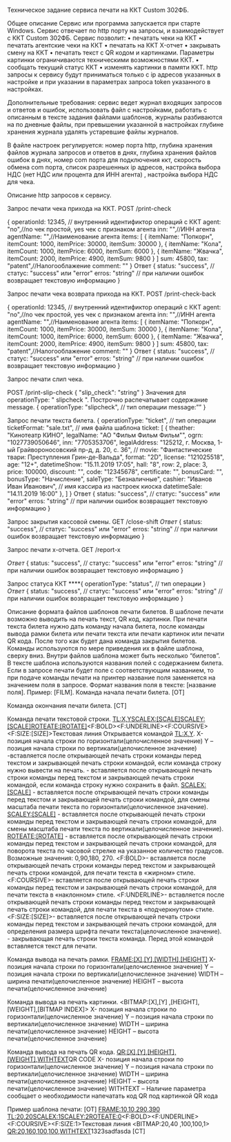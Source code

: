Техническое задание сервиса печати на ККТ Custom 302ФБ.

Общее описание
Сервис или программа запускается при старте Windows.
Сервис отвечает по http порту на запросы, и взаимодействует с ККТ Custom 302ФБ.
Сервис позволит: 
•	печатать чеки на ККТ
•	печатать агентские чеки на ККТ
•	печатать на ККТ X-отчет
•	закрывать смену на ККТ
•	печатать текст с QR кодом и картинками. Параметры картинки ограничиваются техническими возможностями ККТ.
•	сообщать текущий статус ККТ
•	изменять картинки в памяти ККТ.
http запросы к сервису будут приниматься только с ip адресов указанных в настройке и при указании в параметрах запроса token указанного в настройках.

Дополнительные требования: сервис ведет журнал входящих запросов и ответов и ошибок, использовать файл с настройками, работать с описанным в тексте задания файлами шаблонов, журналы разбиваются на по дневные файлы, при превышении указанной в настройках глубине хранения журнала удалять устаревшие файлы журналов.

В файле настроек регулируется: номер порта http, глубина хранения файлов журнала запросов и ответов в днях, глубина хранения файлов ошибок в днях, номер com порта для подключения ккт, скорость обмена com порта, список разрешенных ip адресов, настройка выбора НДС (нет НДС или процента для ИНН агента) , настройка выбора НДС для чека.

Описание http запросов к сервису.

Запрос печати чека прихода на ККТ.
POST /print-check

{
  operationId: 12345, // внутренний идентификтор операций с ККТ
  agent: "no",//no чек простой, yes чек с признаком агента
  inn: "",//ИНН агента
  agentName: "",//Наименование агента
  items:
    [
      {
        itemName: "Попкорн",
        itemCount: 1000,
        itemPrice: 30000,
        itemSum: 30000
      },
      {
        itemName: "Кола",
        itemCount: 1000,
        itemPrice: 6000,
        itemSum: 6000
      },
      {
        itemName: "Жвачка",
        itemCount: 2000,
        itemPrice: 4900,
        itemSum: 9800
      }
    ]
  sum: 45800,
  tax: "patent",//Налогооблажение
  comment: ""
}
Ответ
{
  status: "success", // статус: "success" или "error"
  erros: "string" // при наличии ошибок возвращает текстовую информацию
}

Запрос печати чека возврата прихода на ККТ.
POST /print-check-back

{
  operationId: 12345, // внутренний идентификтор операций с ККТ
  agent: "no",//no чек простой, yes чек с признаком агента
  inn: "",//ИНН агента
  agentName: "",//Наименование агента
  items:
    [
      {
        itemName: "Попкорн",
        itemCount: 1000,
        itemPrice: 30000,
        itemSum: 30000
      },
      {
        itemName: "Кола",
        itemCount: 1000,
        itemPrice: 6000,
        itemSum: 6000
      },
      {
        itemName: "Жвачка",
        itemCount: 2000,
        itemPrice: 4900,
        itemSum: 9800
      }
    ]
  sum: 45800,
  tax: "patent",//Налогооблажение
  comment: ""
}
Ответ
{
  status: "success", // статус: "success" или "error"
  erros: "string" // при наличии ошибок возвращает текстовую информацию
}


Запрос печати слип чека.

POST /print-slip-check { "slip_check": "string" }
Значения для operationType: " slipcheck ".
Построчно распечатывает содержание message.
{
	operationType: "slipcheck",         // тип операции
	message:””
}

Запрос печати текста билета.
{
    operationType: "ticket",           // тип операции
    ticketFormat: "sale.txt",             // имя файла шаблона
    ticket:
        [
            {
                    theather: "Кинотеатр КИНО",
                    legalName: "АО \"Фильм Фильм Фильм\"",
                    ogrn: "1027739050646",
                    inn: "7705353706",
                    legalAddress: "125212, г. Москва, 1-ый Грайвороносовский пр-д, д. 20, с. 36",            // 
                    movie: "Фантастические твари: Преступления Грин-де-Вальда",
                    format: "2D",
                    license: "121025518",
                    age: "12+",
                    datetimeShow: "15.11.2019 17:05",
                    hall: "8",
                    row: 2,
                    place: 3,
                    price: 100000,
                    discount: "",
                    code: "12345678",
                    certificate: "",
                    bonusCard: "",
                    bonusType: "Начисление",
                    saleType: "Безналичные",
                    cashier: "Иванов Иван Иванович",                                                          // имя кассира из настроек киоска
                    datetimeSale: "14.11.2019 16:00"
            },        ]
}
Ответ
{
	status: "success",                // статус: "success" или "error"
	erros: "string"                   // при наличии ошибок возвращает текстовую информацию
}

Запрос закрытия кассовой смены.
GET /close-shift
*Ответ*
{
	status: "success",                // статус: "success" или "error"
	erros: "string"                   // при наличии ошибок возвращает текстовую информацию
}

Запрос печати x-отчета.
GET /report-x

*Ответ*
{
	status: "success",                // статус: "success" или "error"
	erros: "string"                   // при наличии ошибок возвращает текстовую информацию
}

Запрос статуса ККТ
****{
	operationType: "status",           // тип операции
}
*Ответ*
{
	status: "success",                // статус: "success" или "error"
	erros: "string"                   // при наличии ошибок возвращает текстовую информацию
}

Описание формата файлов шаблонов печати билетов.
В шаблоне печати возможно выводить на печать текст, QR код, картинки.
При печати текста билета нужно дать команду начала билета, после команды вывода рамки билета или печати текста или печати картинок или печати QR кода. После того как будет дана команда закрытия билетов. Команды используются по мере приведения их в файле шаблона, сверху вниз. Внутри файлов шаблона может быть несколько “билетов”. 
	В тексте шаблона используются названия полей с содержанием билета. Если в запросе печати будет поле с соответствующим названием, то при подаче команды печати на принтер название поля заменяется на значением поля в запросе.
Формат названия поля в тексте: [название поля]. Пример: [FILM].
Команда начала печати билета.
[OT]

Команда окончания печати билета.
[CT]

Команда печати текстовой строки.
<TL:X,Y><PRINT><SAVETF><SCALEX:[SCALE]><SCALEY:[SCALE]><ROTEATE:[ROTATE]><F:BOLD><F:UNDERLINE><F:COURSIVE><F:SIZE:[SIZE]>Текстовая линия</TL>
Открывается командой <TL:X,Y>.
X- позиция начала строки по горизонтали(целочисленное значение)
Y – позиция начала строки по вертикали(целочисленное значение)
<PRINT> -вставляется после открывающей печать строки команды перед текстом и закрывающей печать строки командой, если команда строку нужно вывести на печать.
<SAVETF> - вставляется после открывающей печать строки команды перед текстом и закрывающей печать строки командой, если команда строку нужно сохранить в файл.
<SCALEX:[SCALE]> - вставляется после открывающей печать строки команды перед текстом и закрывающей печать строки командой, для смены масштаба печати текста по горизонтали(целочисленное значение).
<SCALEY:[SCALE]> - вставляется после открывающей печать строки команды перед текстом и закрывающей печать строки командой, для смены масштаба печати текста по вертикали(целочисленное значение).
<ROTEATE:[ROTATE]> - вставляется после открывающей печать строки команды перед текстом и закрывающей печать строки командой, для поворота текста по часовой стрелке на указанное количество градусов. Возможные значения: 0,90,180, 270.
<F:BOLD>- вставляется после открывающей печать строки команды перед текстом и закрывающей печать строки командой, для печати текста в «жирном» стиле.
<F:COURSIVE>- вставляется после открывающей печать строки команды перед текстом и закрывающей печать строки командой, для печати текста в «наклонном» стиле.
<F:UNDERLINE>- вставляется после открывающей печать строки команды перед текстом и закрывающей печать строки командой, для печати текста в «подчеркнутом» стиле.
<F:SIZE:[SIZE]>- вставляется после открывающей печать строки команды перед текстом и закрывающей печать строки командой, для определения размера шрифта печати текста(целочисленное значение).
</TL> - закрывающая печать строки текста команда. Перед этой командой вставляется текст для печати.

Команда вывода на печать рамки.
<FRAME:[X],[Y],[WIDTH],[HEIGHT]>
X- позиция начала строки по горизонтали(целочисленное значение)
Y – позиция начала строки по вертикали(целочисленное значение)
WIDTH – ширина печати(целочисленное значение)
HEIGHT – высота печати(целочисленное значение)

Команда вывода на печать картинки.
<BITMAP:[X],[Y] ,[HEIGHT],[WEIGHT],[BITMAP INDEX]>
X- позиция начала строки по горизонтали(целочисленное значение)
Y – позиция начала строки по вертикали(целочисленное значение)
WIDTH – ширина печати(целочисленное значение)
HEIGHT – высота печати(целочисленное значение)

Команда вывода на печать QR кода.
<QR:[X],[Y],[HEIGHT],[WEIGHT],WITHTEXT>QR CODE</QR>
X- позиция начала строки по горизонтали(целочисленное значение)
Y – позиция начала строки по вертикали(целочисленное значение)
WIDTH – ширина печати(целочисленное значение)
HEIGHT – высота печати(целочисленное значение)
WITHTEXT – Наличие параметра сообщает о необходимости напечатать код QR под картинкой QR кода

Пример шаблона печати:
[OT]
<FRAME:10,10,290,390>
<TL:20,20><PRINT><SAVETF><SCALEX:1><SCALEY:2><ROTEATE:0><F:BOLD><F:UNDERLINE><F:COURSIVE><F:SIZE:1>Текстовая линия</TL>	
<BITMAP:20,40 ,100,100,1>
<QR:20,160,100,100,WITHTEXT>1323sadfasda</QR>
 [CT]
